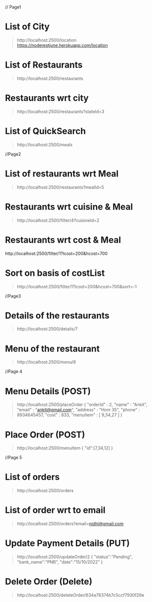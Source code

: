 // Page1

# List of City
> http://localhost:2500/location
https://noderestjune.herokuapp.com/location
# List of Restaurants
> http://localhost:2500/restaurants
# Restaurants wrt city
> http://localhost:2500/restaurants?stateId=3
# List of QuickSearch
> http://localhost:2500/meals

//Page2

# List of restaurants wrt Meal
> http://localhost:2500/restaurants?mealId=5
# Restaurants wrt cuisine & Meal
> http://localhost:2500/filter/4?cuisineId=2
# Restaurants wrt cost & Meal
http://localhost:2500/filter/1?lcost=200&hcost=700
# Sort on basis of costList
> http://localhost:2500/filter/1?lcost=200&hcost=700&sort=-1

//Page3

# Details of the restaurants
> http://localhost:2500/details/7
# Menu of the restaurant
> http://localhost:2500/menu/8


//Page 4

# Menu Details (POST)
> http://localhost:2500/placeOrder
{
	"orderId" : 2,
	"name" : "Ankit",
	"email" : "ankit@gmail.com",
	"address" : "Hom 35",
	"phone" : 8934645457,
	"cost" : 833,
	"menuItem" : [
		9,34,27
	]
}
# Place Order (POST)
> http://localhost:2500/menuItem
{
	"id":[7,34,12]
}

//Page 5

# List of orders
> http://localhost:2500/orders
# List of order wrt to email
> http://localhost:2500/orders?email=nidhi@gmail.com
# Update Payment Details (PUT)

> http://localhost:2500/updateOrder/2
{
	"status":"Pending",
	"bank_name":"PNB",
	"date":"15/10/2022"
}
# Delete Order (Delete)
> http://localhost:2500/deleteOrder/634a78374b7c5ccf7930f26e

